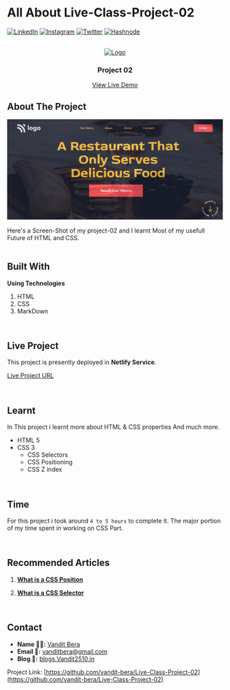 <!-- Intro -->
# All About Live-Class-Project-02

<!-- Social Links -->
[![LinkedIn][linkedin-shield]][linkedin-url]
[![Instagram][instagram-shield]][instagram-url]
[![Twitter][twitter-shield]][twitter-url]
[![Hashnode][hashnode-shield]][hashnode-url]

<!-- PROJECT LOGO -->
<br/>
<div align="center">
  <a href="https://github.com/vandit-bera">
    <img src="https://learncodeonline.in/mascot.png" alt="Logo" width="80">
  </a>

<h3 align="center">Project 02</h3>

  <p align="center">   
    <a href="https://vb-live-class-project-02.netlify.app/">View Live Demo</a>
  </p>
</div>

<!-- ABOUT THE PROJECT -->

## About The Project

![Project 02](./ss/LCO-2.png)

Here's a Screen-Shot of my project-02 and I learnt Most of my usefull Future of HTML and CSS.
<br>
<br>

## Built With

**Using Technologies**

1. HTML
2. CSS
3. MarkDown


<br>

## Live Project

This project is presently deployed in **Netlify Service**.



[Live Project URL](https://vb-live-class-project-02.netlify.app/)
<br>


<!-- LEARNT -->
<br>

## Learnt
In This project i learnt more about HTML & CSS properties And much more.
- HTML 5
- CSS 3
  - CSS Selectors
  - CSS Positioning
  - CSS Z index

<!-- NOTE -->
<br>

## Time

For this project i took around `4 to 5 hours` to complete it. The major portion of my time spent in working on CSS Part.
<br>

<!-- Recommended Articles -->
<br>

## Recommended Articles

1. [**What is a CSS Position**](https://vandit-bera.hashnode.dev/all-about-css-position)

2. [**What is a CSS Selector**](https://vandit-bera.hashnode.dev/all-about-css-selectors)

<br>

<!-- CONTACT -->

## Contact

- **Name 👨‍💻:** [Vandit Bera](https://github.com/vandit-bera)
- **Email 📧:** [vanditbera@gmail.com](mailto:vanditbera@gmail.com)
- **Blog 📝:** [blogs.Vandit2510.in](https://vandit-bera.hashnode.dev/)

Project Link: [https://github.com/vandit-bera/Live-Class-Project-02](https://github.com/vandit-bera/Live-Class-Project-02)


<!-- Linkedin -->

[linkedin-shield]: https://img.shields.io/badge/-LinkedIn-black.svg?style=for-the-badge&logo=linkedin&colorB=0B5FBB
[linkedin-url]: https://www.linkedin.com/in/vandit-bera-4a0b02221/

<!-- Instagram -->

[instagram-shield]: https://img.shields.io/badge/Instagram-%23E4405F.svg?style=for-the-badge&logo=Instagram&logoColor=white
[instagram-url]: https://instagram.com/vandit.bera

<!-- Twitter -->

[twitter-shield]: https://img.shields.io/badge/Twitter-%231DA1F2.svg?style=for-the-badge&logo=Twitter&logoColor=white
[twitter-url]: https://twitter.com/vandit_bera_

<!-- Hashnode -->

[hashnode-shield]: https://img.shields.io/badge/Hashnode-2962FF?style=for-the-badge&logo=hashnode&logoColor=white
[hashnode-url]: https://vandit-bera.hashnode.dev/
